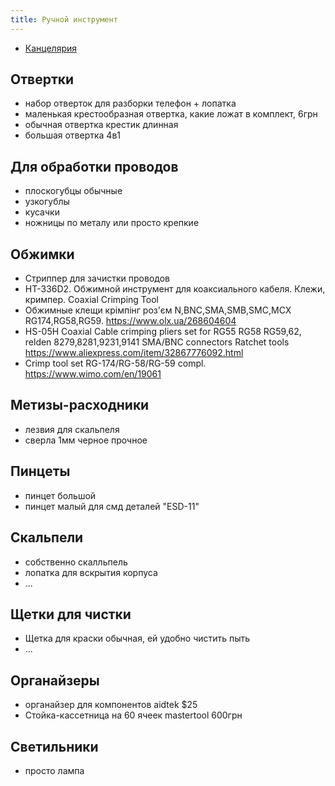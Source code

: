 ```yaml
---
title: Ручной инструмент
---
```


- [Канцелярия](./kancelyaria.md)


## Отвертки
- набор отверток для разборки телефон + лопатка
- маленькая крестообразная отвертка, какие ложат в комплект, 6грн
- обычная отвертка крестик длинная
- большая отвертка 4в1

## Для обработки проводов
- плоскогубцы обычные
- узкогублы
- кусачки
- ножницы по металу или просто крепкие

## Обжимки
- Стриппер для зачистки проводов
- HT-336D2. Обжимной инструмент для коаксиального кабеля. Клежи, кримпер. Coaxial Crimping Tool
- Обжимные клещи крімпінг роз'єм N,BNC,SMA,SMB,SMC,MCX RG174,RG58,RG59. <https://www.olx.ua/268604604>
- HS-05H Coaxial Cable crimping pliers set for RG55 RG58 RG59,62, relden 8279,8281,9231,9141 SMA/BNC connectors Ratchet tools <https://www.aliexpress.com/item/32867776092.html>
- Crimp tool set RG-174/RG-58/RG-59 compl. <https://www.wimo.com/en/19061>

## Метизы-расходники
- лезвия для скальпеля
- сверла 1мм черное прочное

## Пинцеты
- пинцет большой
- пинцет малый для смд деталей "ESD-11"


## Скальпели
- собственно скалльпель
- лопатка для вскрытия корпуса
- ...


## Щетки для чистки
- Щетка для краски обычная, ей удобно чистить пыть
- ...


## Органайзеры 
- органайзер для компонентов aidtek $25
- Стойка-кассетница на 60 ячеек mastertool 600грн

## Светильники
- просто лампа

